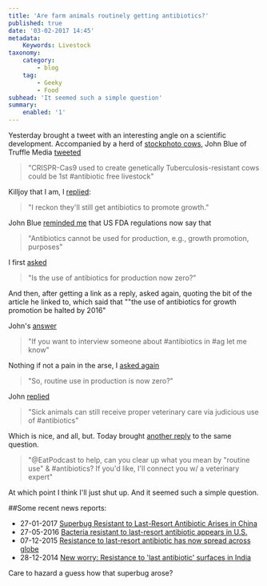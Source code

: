 ```yaml
---
title: 'Are farm animals routinely getting antibiotics?'
published: true
date: '03-02-2017 14:45'
metadata:
    Keywords: Livestock
taxonomy:
    category:
        - blog
    tag:
        - Geeky
        - Food
subhead: 'It seemed such a simple question'
summary:
    enabled: '1'
---
```


Yesterday brought a tweet with an interesting angle on a scientific development. Accompanied by a herd of [stockphoto cows](https://tineye.com/search/69e2fa6270890da85a98b44a93abe467a6a310e3/?extension_ver=), John Blue of Truffle Media [tweeted](https://twitter.com/TruffleMedia/status/826782663017111552)

> "CRISPR-Cas9 used to create genetically Tuberculosis-resistant cows could be 1st #antibiotic free livestock"

Killjoy that I am, I [replied](https://twitter.com/EatPodcast/status/826790908943331328):

> "I reckon they'll still get antibiotics to promote growth."

John Blue [reminded me](https://twitter.com/TruffleMedia/status/826950500629303301) that US FDA regulations now say that

> "Antibiotics cannot be used for production, e.g., growth promotion, purposes"

I first [asked](https://twitter.com/EatPodcast/status/827044645720956928)

> "Is the use of antibiotics for production now zero?"

And then, after getting a link as a reply, asked again, quoting the bit of the article he linked to, which said that ""the use of antibiotics for growth promotion be halted by 2016"

John's [answer](https://twitter.com/TruffleMedia/status/826950849238810624)

> "If you want to interview someone   about #antibiotics in #ag let me know"

Nothing if not a pain in the arse, I [asked again](https://twitter.com/EatPodcast/status/827441962621997056)

> "So, routine use in production is now zero?"

John [replied](https://twitter.com/TruffleMedia/status/827197024978268161)

> "Sick animals can still receive proper veterinary care via judicious use of #antibiotics"

Which is nice, and all, but. Today brought [another reply](https://twitter.com/TruffleMedia/status/827492835075223553) to the same question.

> "@EatPodcast to help, can you clear up what you mean by "routine use" & #antibiotics? If you'd like, I'll connect you w/ a veterinary expert"

At which point I think I'll just shut up. And it seemed such a simple question.

##Some recent news reports:

* 27-01-2017 [Superbug Resistant to Last-Resort Antibiotic Arises in China](https://www.scientificamerican.com/article/superbug-resistant-to-last-resort-antibiotic-arises-in-china/) 
* 27-05-2016 [Bacteria resistant to last-resort antibiotic appears in U.S.](https://www.sciencenews.org/article/bacteria-resistant-last-resort-antibiotic-appears-us)
* 07-12-2015 [Resistance to last-resort antibiotic has now spread across globe](https://www.newscientist.com/article/dn28633-resistance-to-last-resort-antibiotic-has-now-spread-across-globe/)
* 28-12-2014 [New worry: Resistance to 'last antibiotic' surfaces in India](http://timesofindia.indiatimes.com/city/pune/New-worry-Resistance-to-last-antibiotic-surfaces-in-India/articleshow/45664238.cms) 

Care to hazard a guess how that superbug arose?